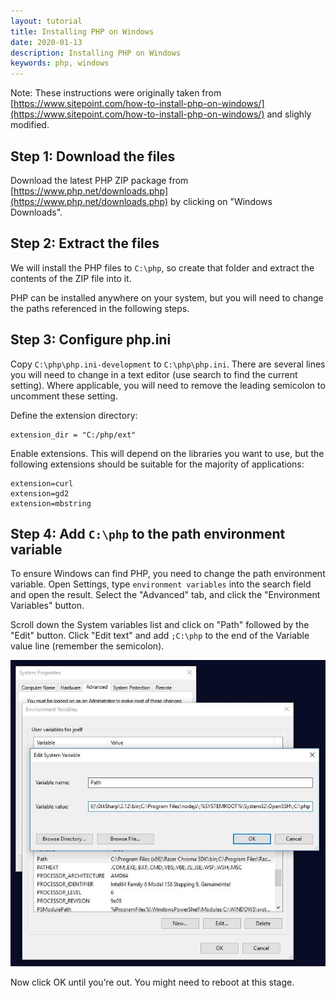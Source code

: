 ```yaml
---
layout: tutorial
title: Installing PHP on Windows
date: 2020-01-13
description: Installing PHP on Windows
keywords: php, windows
---
```


Note: These instructions were originally taken from 
[https://www.sitepoint.com/how-to-install-php-on-windows/](https://www.sitepoint.com/how-to-install-php-on-windows/)
and slighly modified.

## Step 1: Download the files

Download the latest PHP ZIP package from [https://www.php.net/downloads.php](https://www.php.net/downloads.php) by clicking on "Windows Downloads".

## Step 2: Extract the files

We will install the PHP files to `C:\php`, so create that folder and extract the contents of the ZIP file into it.

PHP can be installed anywhere on your system, but you will need to change the paths referenced in the following steps.

## Step 3: Configure php.ini

Copy `C:\php\php.ini-development` to `C:\php\php.ini`. There are several lines you will need to change in a text editor (use search to find the current setting). Where applicable, you will need to remove the leading semicolon to uncomment these setting.

Define the extension directory:

```
extension_dir = "C:/php/ext"
```

Enable extensions. This will depend on the libraries you want to use, but the following extensions should be suitable for the majority of applications:

```
extension=curl
extension=gd2
extension=mbstring
```

## Step 4: Add `C:\php` to the path environment variable

To ensure Windows can find PHP, you need to change the path environment variable. Open Settings, type `environment variables` into the search field and open the result. Select the "Advanced" tab, and click the "Environment Variables" button.

Scroll down the System variables list and click on "Path" followed by the "Edit" button. Click "Edit text" and add `;C:\php` to the end of the Variable value line (remember the semicolon).

![Windows environment variable for php](/images/windows-php-environment-variable.jpg)



Now click OK until you’re out. You might need to reboot at this stage.
